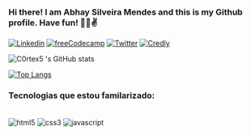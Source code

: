 ### Hi there! I am Abhay Silveira Mendes and this is my Github profile. Have fun! 🐱‍👤✌

[![Linkedin](https://img.shields.io/badge/LinkedIn-0077B5?style=for-the-badge&logo=linkedin&logoColor=white)](https://www.linkedin.com/in/abhay-mendes-5868b1215/)
[![freeCodecamp](https://img.shields.io/badge/freecodecamp-27273D?style=for-the-badge&logo=freecodecamp&logoColor=white)](https://www.freecodecamp.org/fcc93fb6891-e35b-4bc9-9f2b-ac809d22f45a)
[![Twitter](https://img.shields.io/badge/Twitter-1DA1F2?style=for-the-badge&logo=twitter&logoColor=white)](https://twitter.com/C0rtex_5)
[![Credly](https://img.shields.io/badge/Profile%20Visitors-172B4D?style=for-the-badge&logo=Opsgenie&logoColor=white)](https://www.credly.com/users/abhay-mendes/badges)

![C0rtex5 's GitHub stats](https://github-readme-stats.vercel.app/api?username=c0rtex5&show_icons=true&theme=algolia)

[![Top Langs](https://github-readme-stats.vercel.app/api/top-langs/?username=C0rtex5&layout=compact&langs_count=7&theme=algolia)](https://github.com/anuraghazra/github-readme-stats)

### Tecnologias que estou familarizado:

<div style="display: inline_block"><br/>

 <img align="center" alt="html5" src="https://img.shields.io/badge/HTML5-E34F26?style=for-the-badge&logo=html5&logoColor=white"/>
 <img align="center" alt="css3" src="https://img.shields.io/badge/CSS3-1572B6?style=for-the-badge&logo=css3&logoColor=white"/>
 <img align="center" alt="javascript" src="https://img.shields.io/badge/JavaScript-323330?style=for-the-badge&logo=javascript&logoColor=F7DF1E"/>
 
</div>
